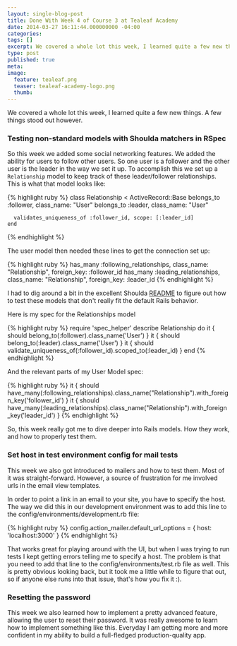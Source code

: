 ```yaml
---
layout: single-blog-post
title: Done With Week 4 of Course 3 at Tealeaf Academy
date: 2014-03-27 16:11:44.000000000 -04:00
categories:
tags: []
excerpt: We covered a whole lot this week, I learned quite a few new things. A few things stood out however. Testing non-standard models with Shoulda matchers in RSpec.
type: post
published: true
meta:
image:
  feature: tealeaf.png
  teaser: tealeaf-academy-logo.png
  thumb:
---
```

We covered a whole lot this week, I learned quite a few new things. A few things stood out however.

### Testing non-standard models with Shoulda matchers in RSpec

So this week we added some social networking features. We added the ability for users to follow other users. So one user is a follower and the other user is the leader in the way we set it up. To accomplish this we set up a <code class='highlight'>Relationship</code> model to keep track of these leader/follower relationships. This is what that model looks like:

{% highlight ruby %}
    class Relationship < ActiveRecord::Base
      belongs_to :follower, class_name: "User"
      belongs_to :leader, class_name: "User"

      validates_uniqueness_of :follower_id, scope: [:leader_id]
    end
{% endhighlight %}

The user model then needed these lines to get the connection set up:

{% highlight ruby %}
  has_many :following_relationships, class_name: "Relationship", foreign_key: :follower_id
  has_many :leading_relationships, class_name: "Relationship", foreign_key: :leader_id
{% endhighlight %}

I had to dig around a bit in the excellent Shoulda [README](https://github.com/thoughtbot/shoulda-matchers#readme) to figure out how to test these models that don't really fit the default Rails behavior.

Here is my spec for the Relationships model

{% highlight ruby %}
  require 'spec_helper'
    describe Relationship do
      it { should belong_to(:follower).class_name('User') }
      it { should belong_to(:leader).class_name('User') }
      it { should validate_uniqueness_of(:follower_id).scoped_to(:leader_id) }
    end
{% endhighlight %}

And the relevant parts of my User Model spec:

{% highlight ruby %}
  it { should have_many(:following_relationships).class_name("Relationship").with_foreign_key('follower_id') }
  it { should have_many(:leading_relationships).class_name("Relationship").with_foreign_key('leader_id') }
{% endhighlight %}

So, this week really got me to dive deeper into Rails models. How they work, and how to properly test them.

### Set host in test environment config for mail tests

This week we also got introduced to mailers and how to test them. Most of it was straight-forward. However, a source of frustration for me involved urls in the email view templates.

In order to point a link in an email to your site, you have to specify the host. The way we did this in our development environment was to add this line to the config/environments/development.rb file:

{% highlight ruby %}
  config.action_mailer.default_url_options = { host: 'localhost:3000' }
{% endhighlight %}

That works great for playing around with the UI, but when I was trying to run tests I kept getting errors telling me to specify a host. The problem is that you need to add that line to the config/environments/test.rb file as well. This is pretty obvious looking back, but it took me a little while to figure that out, so if anyone else runs into that issue, that's how you fix it :).

### Resetting the password

This week we also learned how to implement a pretty advanced feature, allowing the user to reset their password. It was really awesome to learn how to implement something like this. Everyday I am getting more and more confident in my ability to build a full-fledged production-quality app.